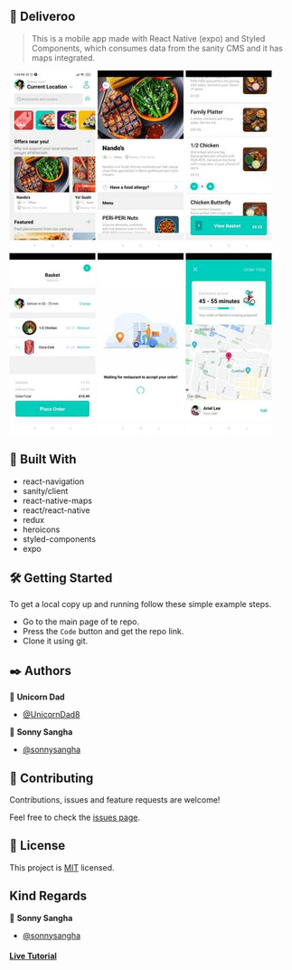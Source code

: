 ## 🧐 Deliveroo

> This is a mobile app made with React Native (expo) and Styled Components, which consumes data from the sanity CMS and it has maps integrated.

![HomeScreen](./app_screenshots/resized/home-screen.jpeg) ![RestaurantScreen](./app_screenshots/resized/restaurant-screen.jpeg) ![RestaurantOrderScreen](./app_screenshots/resized/restaurant-screen-order.jpeg) ![BasketScreen](./app_screenshots/resized/basket-screen.jpeg) ![AnimatedScreen](./app_screenshots/resized/animated-screen.jpeg) ![DeliveryScreen](./app_screenshots/resized/delivery-screen.jpeg)

## 🔧 Built With

- react-navigation
- sanity/client
- react-native-maps
- react/react-native
- redux
- heroicons
- styled-components
- expo

## 🛠 Getting Started

To get a local copy up and running follow these simple example steps.

- Go to the main page of te repo.
- Press the `Code` button and get the repo link.
- Clone it using git.

## ✒️ Authors

👤 **Unicorn Dad**

- [@UnicornDad8](https://github.com/UnicornDad8)

👤 **Sonny Sangha**

- [@sonnysangha](https://github.com/sonnysangha)

## 🤝 Contributing

Contributions, issues and feature requests are welcome!

Feel free to check the [issues page](https://github.com/UnicornDad8/deliveroo/issues).

## 📝 License

This project is [MIT](lic.url) licensed.

## Kind Regards

👤 **Sonny Sangha**

- [@sonnysangha](https://github.com/sonnysangha)

#### [Live Tutorial](https://www.youtube.com/watch?v=taPz40VmyzQ&t=372s)
